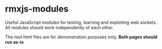 # rmxjs-modules
Useful JavaScript modules for testing, learning and exploiting web sockets. All modules should work independently of each other.

The root html files are for demonstration purposes only. 
**Both pages should run as-is**
